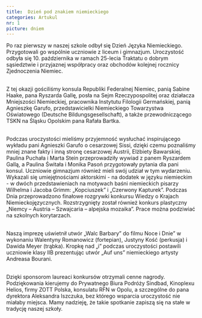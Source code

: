 ```yaml
---
title:  Dzień pod znakiem niemieckiego
categories: Artukul
nr: 1
picture: dniem
---
```

Po raz pierwszy w naszej szkole odbył się Dzień Języka Niemieckiego. Przygotowali go wspólnie uczniowie z liceum i gimnazjum. Uroczystość odbyła się  10. października w ramach 25-lecia Traktatu o dobrym sąsiedztwie i przyjaznej współpracy oraz obchodów kolejnej rocznicy Zjednoczenia Niemiec. <br><br>

Z tej okazji gościliśmy konsula Republiki Federalnej Niemiec, panią Sabine Haake, pana Ryszarda Gallę, posła  na Sejm Rzeczypospolitej oraz działacza Mniejszości Niemieckiej, pracownika Instytutu Filologii Germańskiej, panią Agnieszkę Garufo, przedstawicielki Niemieckiego Towarzystwa Oświatowego (Deutsche Bildungsgesellschaft), a także przewodniczącego TSKN na Śląsku Opolskim pana Rafała Bartka.  <br><br>

Podczas uroczystości mieliśmy przyjemność wysłuchać  inspirującego wykładu pani Agnieszki Garufo o cesarzowej Sissi, dzięki  czemu poznaliśmy mniej znane fakty i inną stronę cesarzowej Austrii, Elżbiety Bawarskiej. 
Paulina Puchała i Marta Stein przeprowadziły wywiad z panem Ryszardem Gallą, a Paulina Świtała i Monika Pasoń przygotowały pytania dla pani konsul. 
Uczniowie gimnazjum  również mieli swój udział w tym wydarzeniu. Wykazali się umiejętnościami aktorskimi - na dodatek w języku niemieckim -  w dwóch przedstawieniach na motywach baśni niemieckich pisarzy Wilhelma i Jacoba Grimm: „Kopciuszek” i „Czerwony Kapturek”.
Podczas Dnia przeprowadzono finałowe rozgrywki konkursu Wiedzy o Krajach Niemieckojęzycznych. Rozstrzygnięty został również konkurs plastyczny „Niemcy – Austria – Szwajcaria – alpejska mozaika”. Prace można podziwiać na szkolnych korytarzach.<br><br>

Naszą imprezę uświetnił  utwór „Walc Barbary” do filmu Noce i Dnie” w wykonaniu Walentyny Romanowicz (fortepian),  Justyny Kość (perkusja) i Dawida Meyer (trąbka). Kropkę nad „i” podczas uroczystości postawili uczniowie klasy IIB prezentując utwór „Auf uns” niemieckiego artysty Andreasa Bourani.<br><br>

Dzięki sponsorom laureaci konkursów otrzymali cenne nagrody. Podziękowania kierujemy do Prywatnego Biura Podróży Sindbad, Kinoplexu Helios, firmy ZOTT Polska, konsulatu RFN w Opolu, a szczególne do pana dyrektora Aleksandra Iszczuka, bez którego wsparcia uroczystość nie miałaby miejsca. Mamy nadzieję, że takie spotkanie zapiszą się na stałe w tradycję naszej szkoły.
